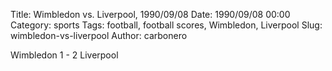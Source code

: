 Title: Wimbledon vs. Liverpool, 1990/09/08
Date: 1990/09/08 00:00
Category: sports
Tags: football, football scores, Wimbledon, Liverpool
Slug: wimbledon-vs-liverpool
Author: carbonero


Wimbledon 1 - 2 Liverpool
